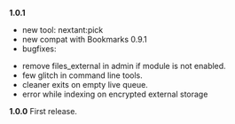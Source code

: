 **1.0.1**
- new tool: nextant:pick
- new compat with Bookmarks 0.9.1
- bugfixes:
 * remove files_external in admin if module is not enabled.
 * few glitch in command line tools.
 * cleaner exits on empty live queue.
 * error while indexing on encrypted external storage

**1.0.0**
First release.

